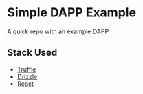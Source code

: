 # Simple DAPP Example

A quick repo with an example DAPP

## Stack Used
* [Truffle](https://www.trufflesuite.com/)
* [Drizzle](https://www.trufflesuite.com/drizzle) 
* [React](https://reactjs.org/)
